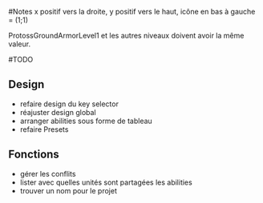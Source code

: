 #Notes
x positif vers la droite, y positif vers le haut, icône en bas à gauche = (1;1)

ProtossGroundArmorLevel1 et les autres niveaux doivent avoir la même valeur.

#TODO

## Design
- refaire design du key selector
- réajuster design global
- arranger abilities sous forme de tableau
- refaire Presets

## Fonctions
- gérer les conflits
- lister avec quelles unités sont partagées les abilities
- trouver un nom pour le projet
